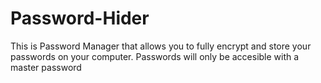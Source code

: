 # Password-Hider
 This is Password Manager that allows you to fully encrypt and store your passwords on your computer. Passwords will only be accesible with a master password

